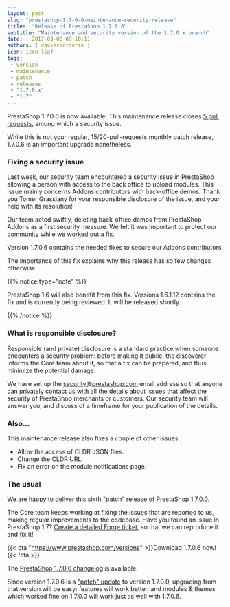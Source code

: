 ```yaml
---
layout: post
slug: "prestashop-1-7-0-6-maintenance-security-release"
title:  "Release of PrestaShop 1.7.0.6"
subtitle: "Maintenance and security version of the 1.7.0.x branch"
date:   2017-03-06 09:10:11
authors: [ xavierborderie ]
icon: icon-leaf
tags:
 - version
 - maintenance
 - patch
 - releases
 - "1.7.0.x"
 - "1.7"
---
```


PrestaShop 1.7.0.6 is now available. This maintenance release closes [5 pull requests](https://github.com/PrestaShop/PrestaShop/milestone/20?closed=1), among which a security issue.

While this is not your regular, 15/20-pull-requests monthly patch release, 1.7.0.6 is an important upgrade nonetheless. 


### Fixing a security issue

Last week, our security team encountered a security issue in PrestaShop allowing a person with access to the back office to upload modules. This issue mainly concerns Addons contributors with back-office demos. Thank you Tomer Grassiany for your responsible disclosure of the issue, and your help with its resolution!

Our team acted swiftly, deleting back-office demos from PrestaShop Addons as a first security measure. We felt it was important to protect our community while we worked out a fix.

Version 1.7.0.6 contains the needed fixes to secure our Addons contributors.

The importance of this fix explains why this release has so few changes otherwise.

{{% notice type="note" %}}
<p>PrestaShop 1.6 will also benefit from this fix. Versions 1.6.1.12 contains the fix and is currently being reviewed. It will be released shortly.</p>
{{% /notice %}}


### What is responsible disclosure?

Responsible (and private) disclosure is a standard practice when someone encounters a security problem: before making it public, the discoverer informs the Core team about it, so that a fix can be prepared, and thus minimize the potential damage.

We have set up the security@prestashop.com email address so that  anyone can privately contact us with all the details about issues that affect the security of PrestaShop merchants or customers. Our security team will answer you, and discuss of a timeframe for your publication of the details.


### Also…

This maintenance release also fixes a couple of other issues:

* Allow the access of CLDR JSON files.
* Change the CLDR URL.
* Fix an error on the module notifications page.


### The usual

We are happy to deliver this sixth "patch" release of PrestaShop 1.7.0.0. 

The Core team keeps working at fixing the issues that are reported to us, making regular improvements to the codebase. Have you found an issue in PrestaShop 1.7? [Create a detailed Forge ticket](http://forge.prestashop.com/secure/CreateIssue%21default.jspa?selectedProjectId=11322&issuetype=1), so that we can reproduce it and fix it!

{{< cta "https://www.prestashop.com/versions" >}}Download 1.7.0.6 now!{{< /cta >}}

The [PrestaShop 1.7.0.6 changelog](https://www.prestashop.com/en/developers-versions/changelog/1.7.0.6-stable) is available.

Since version 1.7.0.6 is a ["patch" update](http://build.prestashop.com/news/a-more-semantic-versioning-scheme/) to version 1.7.0.0, upgrading from that version will be easy: features will work better, and modules & themes which worked fine on 1.7.0.0 will work just as well with 1.7.0.6.


